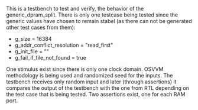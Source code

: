 This is a testbench to test and verify, the behavior of the generic_dpram_split. There is only one testcase being tested since the generic values have chosen to remain stabel (as there can not be generated other test cases from them): 

  - g_size                     = 16384
  - g_addr_conflict_resolution = "read_first"
  - g_init_file                = ""
  - g_fail_if_file_not_found   = true
  
One stimulus exist since there is only one clock domain. OSVVM methodology is being used and randomized seed for the inputs. The testbench receives only random input and later (through assertions) it compares the output of the testbench with the one from RTL depending on the test case that is being tested. Two assertions exist, one for each RAM port. 


